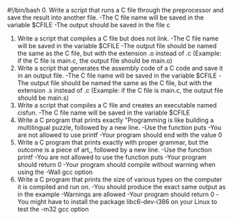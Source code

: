#!/bin/bash
0. Write a script that runs a C file through the preprocessor and save the result into another file.
	-The C file name will be saved in the variable $CFILE
	-The output should be saved in the file c
1. Write a script that compiles a C file but does not link.
	-The C file name will be saved in the variable $CFILE
	-The output file should be named the same as the C file, but with the extension .o instead of .c
		(Example: if the C file is main.c, the output file should be main.o)
2. Write a script that generates the assembly code of a C code and save it in an output file.
	-The C file name will be saved in the variable $CFILE
	-The output file should be named the same as the C file, but with the extension .s instead of .c
		(Example: if the C file is main.c, the output file should be main.s)
3. Write a script that compiles a C file and creates an executable named cisfun.
	-The C file name will be saved in the variable $CFILE
4. Write a C program that prints exactly "Programming is like building a multilingual puzzle, followed by a new line.
	-Use the function puts
	-You are not allowed to use printf
	-Your program should end with the value 0
5. Write a C program that prints exactly with proper grammar, but the outcome is a piece of art,, followed by a new line.
	-Use the function printf
	-You are not allowed to use the function puts
	-Your program should return 0
	-Your program should compile without warning when using the -Wall gcc option
6. Write a C program that prints the size of various types on the computer it is compiled and run on.
	-You should produce the exact same output as in the example
	-Warnings are allowed
	-Your program should return 0
	-You might have to install the package libc6-dev-i386 on your Linux to test the -m32 gcc option
